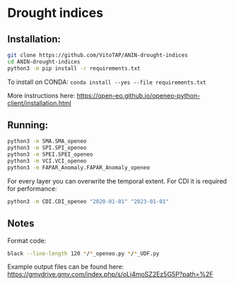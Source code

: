 # Drought indices

## Installation:

```bash
git clone https://github.com/VitoTAP/ANIN-drought-indices
cd ANIN-drought-indices
python3 -m pip install -r requirements.txt
```

To install on CONDA: `conda install --yes --file requirements.txt`

More instructions here: https://open-eo.github.io/openeo-python-client/installation.html

## Running:

```bash
python3 -m SMA.SMA_openeo
python3 -m SPI.SPI_openeo
python3 -m SPEI.SPEI_openeo
python3 -m VCI.VCI_openeo
python3 -m FAPAR_Anomaly.FAPAR_Anomaly_openeo
```

For every layer you can overwrite the temporal extent. For CDI it is required for performance:
```bash
python3 -m CDI.CDI_openeo "2020-01-01" "2023-01-01"
```

## Notes

Format code:
```bash
black --line-length 120 */*_openeo.py */*_UDF.py
```
Example output files can be found here: https://gmvdrive.gmv.com/index.php/s/oLj4moSZ2Ez5G5P?path=%2F
